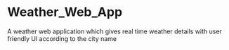 # Weather_Web_App
A weather web application which gives real time weather details with user friendly UI  according to the city name
